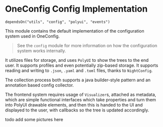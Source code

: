 # OneConfig Config Implementation
`dependsOn("utils", "config", "polyui", "events")`

This module contains the default implementation of the configuration system used in OneConfig.

> See the `config` module for more information on how the configuration system works internally.

It utilizes files for storage, and uses `PolyUI` to show the trees to the end user.
It supports profiles and even potentially zip-based storage. 
It supports reading and writing to `.json`, `.yaml` and `.toml` files, thanks to `NightConfig`.

The collection process both supports a java builder-style pattern and an annotation based config collector.

The frontend system requires usage of `Visualizer`s, attached as metadata, which are simple functional interfaces which 
take properties and turn them into PolyUI drawable elements, and then this is handed to the UI and displayed to the user, 
with callbacks so the tree is updated accordingly.

todo add some pictures here